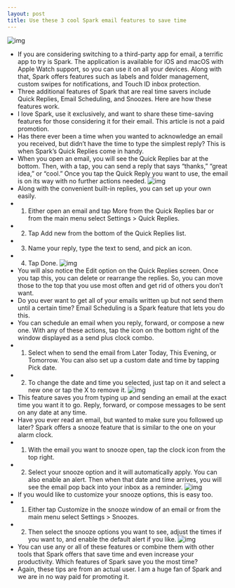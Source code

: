 ```yaml
---
layout: post
title: Use these 3 cool Spark email features to save time
---
```

![img](http://media.idownloadblog.com/wp-content/uploads/2018/05/SparkoniPhoneFeatured.jpg)
* If you are considering switching to a third-party app for email, a terrific app to try is Spark. The application is available for iOS and macOS with Apple Watch support, so you can use it on all your devices. Along with that, Spark offers features such as labels and folder management, custom swipes for notifications, and Touch ID inbox protection.
* Three additional features of Spark that are real time savers include Quick Replies, Email Scheduling, and Snoozes. Here are how these features work.
* I love Spark, use it exclusively, and want to share these time-saving features for those considering it for their email. This article is not a paid promotion.
* Has there ever been a time when you wanted to acknowledge an email you received, but didn’t have the time to type the simplest reply? This is when Spark’s Quick Replies come in handy.
* When you open an email, you will see the Quick Replies bar at the bottom. Then, with a tap, you can send a reply that says “thanks,” “great idea,” or “cool.” Once you tap the Quick Reply you want to use, the email is on its way with no further actions needed.
![img](http://media.idownloadblog.com/wp-content/uploads/2018/05/SparkSendQuickReplyiPhone.jpg)
* Along with the convenient built-in replies, you can set up your own easily.
* 1) Either open an email and tap More from the Quick Replies bar or from the main menu select Settings > Quick Replies.
* 2) Tap Add new from the bottom of the Quick Replies list.
* 3) Name your reply, type the text to send, and pick an icon.
* 4) Tap Done.
![img](http://media.idownloadblog.com/wp-content/uploads/2018/05/SparkQuickReplySettings-copy.jpg)
* You will also notice the Edit option on the Quick Replies screen. Once you tap this, you can delete or rearrange the replies. So, you can move those to the top that you use most often and get rid of others you don’t want.
* Do you ever want to get all of your emails written up but not send them until a certain time? Email Scheduling is a Spark feature that lets you do this.
* You can schedule an email when you reply, forward, or compose a new one. With any of these actions, tap the icon on the bottom right of the window displayed as a send plus clock combo.
* 1) Select when to send the email from Later Today, This Evening, or Tomorrow. You can also set up a custom date and time by tapping Pick date.
* 2) To change the date and time you selected, just tap on it and select a new one or tap the X to remove it.
![img](http://media.idownloadblog.com/wp-content/uploads/2018/05/SparkEmailScheduleiPhone-copy.jpg)
* This feature saves you from typing up and sending an email at the exact time you want it to go. Reply, forward, or compose messages to be sent on any date at any time.
* Have you ever read an email, but wanted to make sure you followed up later? Spark offers a snooze feature that is similar to the one on your alarm clock.
* 1) With the email you want to snooze open, tap the clock icon from the top right.
* 2) Select your snooze option and it will automatically apply. You can also enable an alert. Then when that date and time arrives, you will see the email pop back into your inbox as a reminder.
![img](http://media.idownloadblog.com/wp-content/uploads/2018/05/SparkSnoozeEmailiPhone.jpg)
* If you would like to customize your snooze options, this is easy too.
* 1) Either tap Customize in the snooze window of an email or from the main menu select Settings > Snoozes.
* 2) Then select the snooze options you want to see, adjust the times if you want to, and enable the default alert if you like.
![img](http://media.idownloadblog.com/wp-content/uploads/2018/05/SparkCustomizeSnoozeiPhone-copy.jpg)
* You can use any or all of these features or combine them with other tools that Spark offers that save time and even increase your productivity. Which features of Spark save you the most time?
* Again, these tips are from an actual user. I am a huge fan of Spark and we are in no way paid for promoting it.

